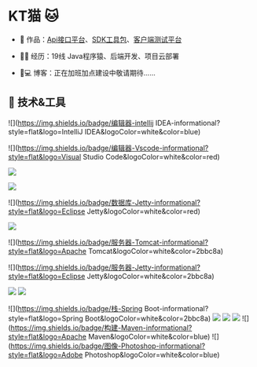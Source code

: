 # KT猫 🐱


- 🏡 作品：<a href="https://github.com/liyupi/code-nav" target="_blank">Api接口平台</a>、<a href="https://github.com/liyupi/code-nav" target="_blank">SDK工具包</a>、<a href="https://github.com/liyupi/code-nav" target="_blank">客户端测试平台</a>

- 👨‍💻 经历：19线 Java程序猿、后端开发、项目云部署

- 🤔💻 博客：正在加班加点建设中敬请期待......

## 🔧 技术&工具



 ![](https://img.shields.io/badge/编辑器-intellij IDEA-informational?style=flat&logo=IntelliJ IDEA&logoColor=white&color=blue)
 
 ![](https://img.shields.io/badge/编辑器-Vscode-informational?style=flat&logo=Visual Studio Code&logoColor=white&color=red)
 
 ![](https://img.shields.io/badge/数据库-Nginx-informational?style=flat&logo=MySQL&logoColor=white&color=blue)
 
 ![](https://img.shields.io/badge/数据库-Redis-informational?style=flat&logo=Redis&logoColor=white&color=red)
 
 ![](https://img.shields.io/badge/数据库-Jetty-informational?style=flat&logo=Eclipse Jetty&logoColor=white&color=red)
 
 ![](https://img.shields.io/badge/服务器-Nginx-informational?style=flat&logo=NGINX&logoColor=white&color=2bbc8a)
 
 ![](https://img.shields.io/badge/服务器-Tomcat-informational?style=flat&logo=Apache Tomcat&logoColor=white&color=2bbc8a)
 
 ![](https://img.shields.io/badge/服务器-Jetty-informational?style=flat&logo=Eclipse Jetty&logoColor=white&color=2bbc8a)
 
 ![](https://img.shields.io/badge/容器-Docker-informational?style=flat&logo=Docker&logoColor=white&color=blue)
 ![](https://img.shields.io/badge/栈-Spring-informational?style=flat&logo=Spring&logoColor=white&color=2bbc8a)
 
 ![](https://img.shields.io/badge/栈-Spring Boot-informational?style=flat&logo=Spring Boot&logoColor=white&color=2bbc8a)
 ![](https://img.shields.io/badge/Git-Github-informational?style=flat&logo=GitHub&logoColor=white&color=A9A9A9)
 ![](https://img.shields.io/badge/Git-Gitee-informational?style=flat&logo=Gitee&logoColor=white&color=red)
 ![](https://img.shields.io/badge/OS-Linux-informational?style=flat&logo=CentOS&logoColor=white&color=red)
 ![](https://img.shields.io/badge/构建-Maven-informational?style=flat&logo=Apache Maven&logoColor=white&color=blue)
 ![](https://img.shields.io/badge/图像-Photoshop-informational?style=flat&logo=Adobe Photoshop&logoColor=white&color=blue)


                                                                              
